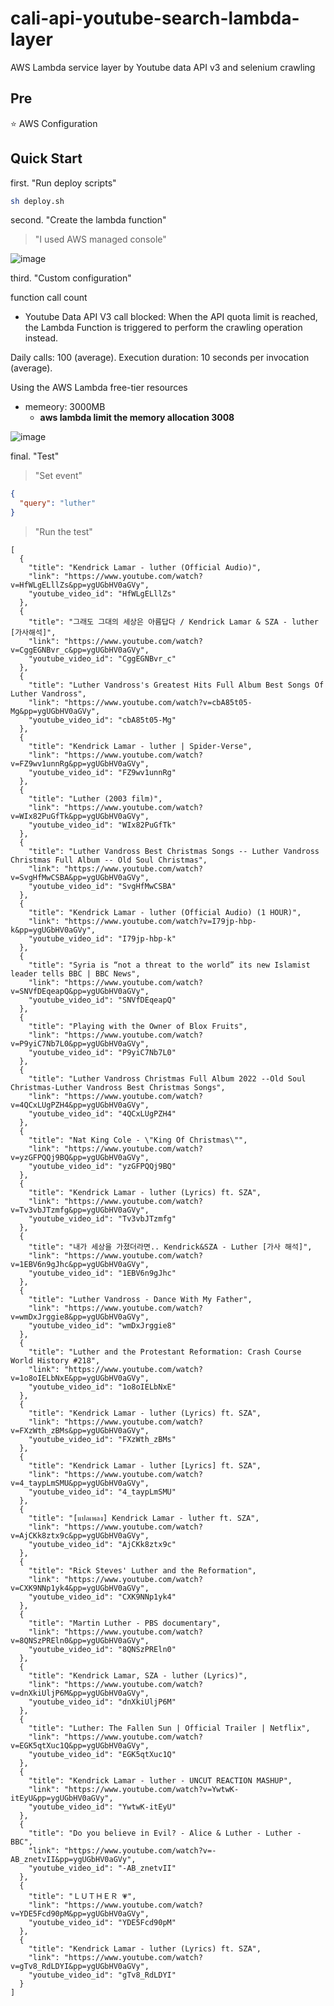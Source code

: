 # cali-api-youtube-search-lambda-layer
AWS Lambda service layer by Youtube data API v3 and selenium crawling

## Pre

⭐ AWS Configuration


## Quick Start

first. "Run deploy scripts"

```bash
sh deploy.sh
```

second. "Create the lambda function"

> "I used AWS managed console"

![image](https://github.com/user-attachments/assets/75e9a7a0-2335-429a-ae06-51a6a19c1877)

third. "Custom configuration"

function call count
* Youtube Data API V3 call blocked: When the API quota limit is reached, the Lambda Function is triggered to perform the crawling operation instead.

Daily calls: 100 (average).
Execution duration: 10 seconds per invocation (average).

Using the AWS Lambda free-tier resources
- memeory: 3000MB
    - **aws lambda limit the memory allocation 3008**

![image](https://github.com/user-attachments/assets/f0a053bf-8c99-42cc-a6f7-f327cc443ac4)



final. "Test"

> "Set event"

```json
{
  "query": "luther"
}
```

> "Run the test"

```plain-text
[
  {
    "title": "Kendrick Lamar - luther (Official Audio)",
    "link": "https://www.youtube.com/watch?v=HfWLgELllZs&pp=ygUGbHV0aGVy",
    "youtube_video_id": "HfWLgELllZs"
  },
  {
    "title": "그래도 그대의 세상은 아름답다 / Kendrick Lamar & SZA - luther [가사해석]",
    "link": "https://www.youtube.com/watch?v=CggEGNBvr_c&pp=ygUGbHV0aGVy",
    "youtube_video_id": "CggEGNBvr_c"
  },
  {
    "title": "Luther Vandross's Greatest Hits Full Album Best Songs Of Luther Vandross",
    "link": "https://www.youtube.com/watch?v=cbA85t05-Mg&pp=ygUGbHV0aGVy",
    "youtube_video_id": "cbA85t05-Mg"
  },
  {
    "title": "Kendrick Lamar - luther | Spider-Verse",
    "link": "https://www.youtube.com/watch?v=FZ9wv1unnRg&pp=ygUGbHV0aGVy",
    "youtube_video_id": "FZ9wv1unnRg"
  },
  {
    "title": "Luther (2003 film)",
    "link": "https://www.youtube.com/watch?v=WIx82PuGfTk&pp=ygUGbHV0aGVy",
    "youtube_video_id": "WIx82PuGfTk"
  },
  {
    "title": "Luther Vandross Best Christmas Songs -- Luther Vandross Christmas Full Album -- Old Soul Christmas",
    "link": "https://www.youtube.com/watch?v=SvgHfMwCSBA&pp=ygUGbHV0aGVy",
    "youtube_video_id": "SvgHfMwCSBA"
  },
  {
    "title": "Kendrick Lamar - luther (Official Audio) (1 HOUR)",
    "link": "https://www.youtube.com/watch?v=I79jp-hbp-k&pp=ygUGbHV0aGVy",
    "youtube_video_id": "I79jp-hbp-k"
  },
  {
    "title": "Syria is “not a threat to the world” its new Islamist leader tells BBC | BBC News",
    "link": "https://www.youtube.com/watch?v=SNVfDEqeapQ&pp=ygUGbHV0aGVy",
    "youtube_video_id": "SNVfDEqeapQ"
  },
  {
    "title": "Playing with the Owner of Blox Fruits",
    "link": "https://www.youtube.com/watch?v=P9yiC7Nb7L0&pp=ygUGbHV0aGVy",
    "youtube_video_id": "P9yiC7Nb7L0"
  },
  {
    "title": "Luther Vandross Christmas Full Album 2022 --Old Soul Christmas-Luther Vandross Best Christmas Songs",
    "link": "https://www.youtube.com/watch?v=4QCxLUgPZH4&pp=ygUGbHV0aGVy",
    "youtube_video_id": "4QCxLUgPZH4"
  },
  {
    "title": "Nat King Cole - \"King Of Christmas\"",
    "link": "https://www.youtube.com/watch?v=yzGFPQQj9BQ&pp=ygUGbHV0aGVy",
    "youtube_video_id": "yzGFPQQj9BQ"
  },
  {
    "title": "Kendrick Lamar - luther (Lyrics) ft. SZA",
    "link": "https://www.youtube.com/watch?v=Tv3vbJTzmfg&pp=ygUGbHV0aGVy",
    "youtube_video_id": "Tv3vbJTzmfg"
  },
  {
    "title": "내가 세상을 가졌더라면.. Kendrick&SZA - Luther [가사 해석]",
    "link": "https://www.youtube.com/watch?v=1EBV6n9gJhc&pp=ygUGbHV0aGVy",
    "youtube_video_id": "1EBV6n9gJhc"
  },
  {
    "title": "Luther Vandross - Dance With My Father",
    "link": "https://www.youtube.com/watch?v=wmDxJrggie8&pp=ygUGbHV0aGVy",
    "youtube_video_id": "wmDxJrggie8"
  },
  {
    "title": "Luther and the Protestant Reformation: Crash Course World History #218",
    "link": "https://www.youtube.com/watch?v=1o8oIELbNxE&pp=ygUGbHV0aGVy",
    "youtube_video_id": "1o8oIELbNxE"
  },
  {
    "title": "Kendrick Lamar - luther (Lyrics) ft. SZA",
    "link": "https://www.youtube.com/watch?v=FXzWth_zBMs&pp=ygUGbHV0aGVy",
    "youtube_video_id": "FXzWth_zBMs"
  },
  {
    "title": "Kendrick Lamar - luther [Lyrics] ft. SZA",
    "link": "https://www.youtube.com/watch?v=4_taypLmSMU&pp=ygUGbHV0aGVy",
    "youtube_video_id": "4_taypLmSMU"
  },
  {
    "title": "[แปลเพลง] Kendrick Lamar - luther ft. SZA",
    "link": "https://www.youtube.com/watch?v=AjCKk8ztx9c&pp=ygUGbHV0aGVy",
    "youtube_video_id": "AjCKk8ztx9c"
  },
  {
    "title": "Rick Steves' Luther and the Reformation",
    "link": "https://www.youtube.com/watch?v=CXK9NNp1yk4&pp=ygUGbHV0aGVy",
    "youtube_video_id": "CXK9NNp1yk4"
  },
  {
    "title": "Martin Luther - PBS documentary",
    "link": "https://www.youtube.com/watch?v=8QNSzPREln0&pp=ygUGbHV0aGVy",
    "youtube_video_id": "8QNSzPREln0"
  },
  {
    "title": "Kendrick Lamar, SZA - luther (Lyrics)",
    "link": "https://www.youtube.com/watch?v=dnXkiUljP6M&pp=ygUGbHV0aGVy",
    "youtube_video_id": "dnXkiUljP6M"
  },
  {
    "title": "Luther: The Fallen Sun | Official Trailer | Netflix",
    "link": "https://www.youtube.com/watch?v=EGK5qtXuc1Q&pp=ygUGbHV0aGVy",
    "youtube_video_id": "EGK5qtXuc1Q"
  },
  {
    "title": "Kendrick Lamar - luther - UNCUT REACTION MASHUP",
    "link": "https://www.youtube.com/watch?v=YwtwK-itEyU&pp=ygUGbHV0aGVy",
    "youtube_video_id": "YwtwK-itEyU"
  },
  {
    "title": "Do you believe in Evil? - Alice & Luther - Luther - BBC",
    "link": "https://www.youtube.com/watch?v=-AB_znetvII&pp=ygUGbHV0aGVy",
    "youtube_video_id": "-AB_znetvII"
  },
  {
    "title": "ＬＵＴＨＥＲ 💗",
    "link": "https://www.youtube.com/watch?v=YDE5Fcd90pM&pp=ygUGbHV0aGVy",
    "youtube_video_id": "YDE5Fcd90pM"
  },
  {
    "title": "Kendrick Lamar - luther (Lyrics) ft. SZA",
    "link": "https://www.youtube.com/watch?v=gTv8_RdLDYI&pp=ygUGbHV0aGVy",
    "youtube_video_id": "gTv8_RdLDYI"
  }
]
```
